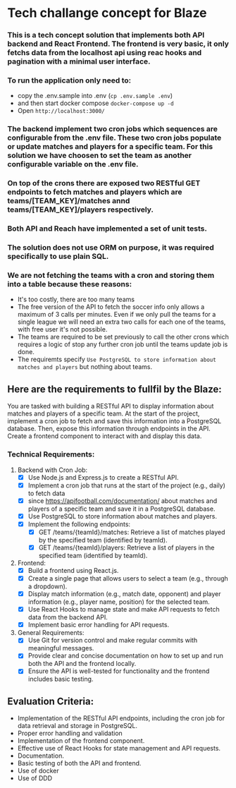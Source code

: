 # Tech challange concept for Blaze

### This is a tech concept solution that implements both API backend and React Frontend. The frontend is very basic, it only fetchs data from the localhost api using reac hooks and pagination with a minimal user interface.

### To run the application only need to:
* copy the .env.sample into .env (`cp .env.sample .env`)
* and then start docker compose `docker-compose up -d`
* Open `http://localhost:3000/`

### The backend implement two cron jobs which sequences are configurable from the .env file. These two cron jobs populate or update matches and players for a specific team. For this solution we have choosen to set the team as another configurable variable on the .env file.

### On top of the crons there are exposed two RESTful GET endpoints to fetch matches and players which are teams/[TEAM_KEY]/matches annd teams/[TEAM_KEY]/players respectively.

### Both API and Reach have implemented a set of unit tests.

### The solution does not use ORM on purpose, it was required specifically to use plain SQL.

### We are not fetching the teams with a cron and storing them into a table because these reasons:
- It's too costly, there are too many teams
- The free version of the API to fetch the soccer info only allows a maximum of 3 calls per minutes. Even if we only pull the teams for a single league we will need an extra two calls for each one of the teams, with free user it's not possible.
- The teams are required to be set previously to call the other crons which requires a logic of stop any further cron job until the teams update job is done.
- The requiremts specify `Use PostgreSQL to store information about matches and players` but nothing about teams.

## Here are the requirements to fullfil by the Blaze: 
You are tasked with building a RESTful API to display information about matches and players of a specific team. At the start of the project, implement a cron job to fetch and save this information into a PostgreSQL database. Then, expose this information through endpoints in the API. Create a frontend component to interact with and display this data.

### Technical Requirements:
1. Backend with Cron Job:
    - [x] Use Node.js and Express.js to create a RESTful API.
    - [x] Implement a cron job that runs at the start of the project (e.g., daily) to fetch data
    - [x] since https://apifootball.com/documentation/ about matches and players of a specific team and save it in a PostgreSQL database.
    - [x] Use PostgreSQL to store information about matches and players.
    - [x] Implement the following endpoints:
        - [x] GET /teams/{teamId}/matches: Retrieve a list of matches played by the specified team (identified by teamId).
        - [x] GET /teams/{teamId}/players: Retrieve a list of players in the specified team (identified by teamId).
2.  Frontend:
    - [x] Build a frontend using React.js.
    - [x] Create a single page that allows users to select a team (e.g., through a dropdown).
    - [x] Display match information (e.g., match date, opponent) and player information (e.g., player name, position) for the selected team.
    - [x] Use React Hooks to manage state and make API requests to fetch data from the backend API.
    - [x] Implement basic error handling for API requests.
3.  General Requirements:
    - [x] Use Git for version control and make regular commits with meaningful messages.
    - [x] Provide clear and concise documentation on how to set up and run both the API and the frontend locally.
    - [x] Ensure the API is well-tested for functionality and the frontend includes basic testing.

## Evaluation Criteria:
* Implementation of the RESTful API endpoints, including the cron job for data retrieval and storage in PostgreSQL.
* Proper error handling and validation
* Implementation of the frontend component.
* Effective use of React Hooks for state management and API requests.
* Documentation.
* Basic testing of both the API and frontend.
* Use of docker
* Use of DDD

